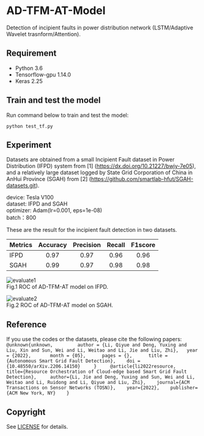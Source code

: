 # AD-TFM-AT-Model  
Detection of incipient faults in power distribution network (LSTM/Adaptive Wavelet trasnform/Attention).
## Requirement  
* Python 3.6  
* Tensorflow-gpu 1.14.0  
* Keras 2.25  
## Train and test the model  
Run command below to train and test the model:  

```python test_tf.py```  

## Experiment  
Datasets are obtained from a small Incipient Fault dataset in Power Distribution (IFPD) system from [1] (https://dx.doi.org/10.21227/bwjy-7e05), and a relatively large dataset logged by State Grid Corporation of China in AnHui Province (SGAH) from [2] (https://github.com/smartlab-hfut/SGAH-datasets.git).  


   device: Tesla V100   
   dataset: IFPD and SGAH   
   optimizer: Adam(lr=0.001, eps=1e-08)  
   batch：800 


These are the result for the incipient fault detection in two datasets.

| Metrics | Accuracy | Precision | Recall | F1score |
| ------- |:---:| :--:| :--: | :--: |
| IFPD | 0.97 | 0.97 | 0.96 | 0.96 |
| SGAH | 0.99 | 0.97 | 0.98 | 0.98 |

![evaluate1](/figures/IFPD.png)  
Fig.1 ROC of AD-TFM-AT model on IFPD.  

![evaluate2](/figures/SGAH.png)  
Fig.2 ROC of AD-TFM-AT model on SGAH.

## Reference
If you use the codes or the datasets, please cite the following papers:   
    ```@unknown{unknown,        
               author = {Li, Qiyue and Deng, Yuxing and Liu, Xin and Sun, Wei and Li, Weitao and Li, Jie and Liu, Zhi},  
year = {2022},      
               month = {05},     
               pages = {},     
               title = {Autonomous Smart Grid Fault Detection},   
               doi = {10.48550/arXiv.2206.14150}    
               }    
      @article{li2022resource,    
               title={Resource Orchestration of Cloud-edge based Smart Grid Fault Detection},    
               author={Li, Jie and Deng, Yuxing and Sun, Wei and Li, Weitao and Li, Ruidong and Li, Qiyue and Liu, Zhi},   
               journal={ACM Transactions on Sensor Networks (TOSN)},   
               year={2022},   
               publisher={ACM New York, NY}   
               }```
               
## Copyright  
See [LICENSE](LICENSE) for details.










































